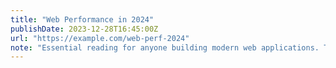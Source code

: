 ```yaml
---
title: "Web Performance in 2024"
publishDate: 2023-12-28T16:45:00Z
url: "https://example.com/web-perf-2024"
note: "Essential reading for anyone building modern web applications. The section about Core Web Vitals is particularly useful."
---
```

